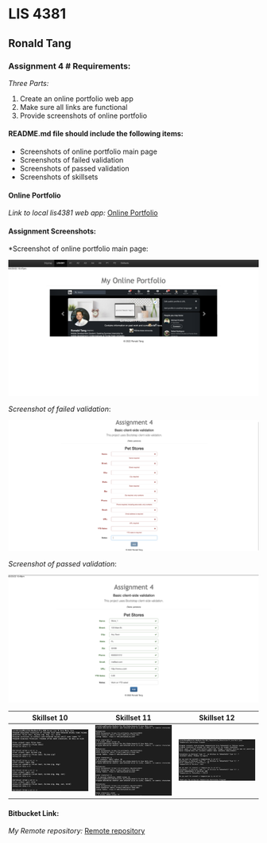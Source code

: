 # LIS 4381

## Ronald Tang

### Assignment 4 # Requirements:

*Three Parts:*

1. Create an online portfolio web app
2. Make sure all links are functional
3. Provide screenshots of online portfolio

#### README.md file should include the following items:

* Screenshots of online portfolio main page
* Screenshots of failed validation
* Screenshots of passed validation
* Screenshots of skillsets 

#### Online Portfolio
*Link to local lis4381 web app:*
[Online Portfolio](http://localhost:8080/repos/lis4381/index.php "Online Portfolio")

#### Assignment Screenshots:

*Screenshot of online portfolio main page:

![Online Portfolio Screenshot](img/Online_portfolio.png)

*Screenshot of failed validation*:

![Failed Validation Screenshot](img/Failed_validation.png)

*Screenshot of passed validation*:

![Passed validation Screenshot](img/Success_validation.png)

| Skillset 10 | Skillset 11 | Skillset 12 |
| ---------- | ---------- | ----------|
| ![Screenshot of Skillset 10](img/Array_list.png) | ![Screenshot of Skillset 11](img/Alpha_numeric.png) | ![Screenshot of Skillset 12](img/Temperature_conversion.png)


#### Bitbucket Link:

*My Remote repository:*
[Remote repository](https://bitbucket.org/ronaldtang1/lis4381/ "Remote repository")
